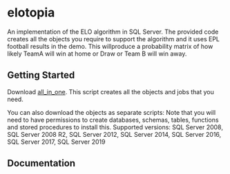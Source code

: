 # elotopia
An implementation of the ELO algorithm in SQL Server.
The provided code creates all the objects you require to support the algorithm and it uses EPL football results in the demo.
This willproduce a probability matrix of how likely TeamA will win at home or Draw or Team B will win away.

## Getting Started

Download [all_in_one](/all_in_one.sql).
This script creates all the objects and jobs that you need.

You can also download the objects as separate scripts:
Note that you will need to have permissions to create databases, schemas, tables, functions and stored procedures to install this.
Supported versions: SQL Server 2008, SQL Server 2008 R2, SQL Server 2012, SQL Server 2014, SQL Server 2016, SQL Server 2017, SQL Server 2019

## Documentation
